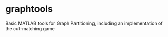 # graphtools
Basic MATLAB tools for Graph Partitioning, including an implementation of the cut-matching game
